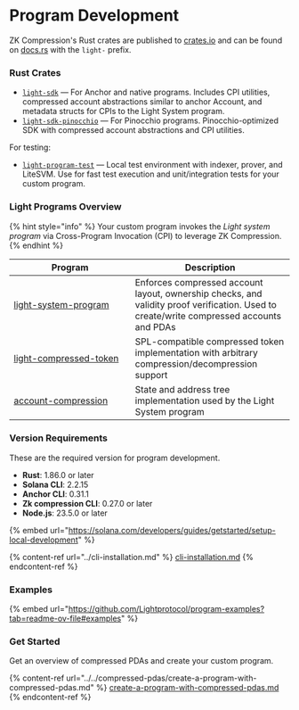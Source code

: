 

# Program Development

ZK Compression's Rust crates are published to [crates.io](https://docs.rs/releases/search?query=zk+compression) and can be found on [docs.rs](https://crates.io/search?q=zk%20compression) with the `light-` prefix.

### Rust Crates

* [`light-sdk`](https://github.com/Lightprotocol/light-protocol/tree/main/sdk-libs/sdk) — For Anchor and native programs. Includes CPI utilities, compressed account abstractions similar to anchor Account, and metadata structs for CPIs to the Light System program.
* [`light-sdk-pinocchio`](https://github.com/Lightprotocol/light-protocol/tree/main/sdk-libs/sdk-pinocchio) — For Pinocchio programs. Pinocchio-optimized SDK with compressed account abstractions and CPI utilities.

For testing:

* [`light-program-test`](https://github.com/Lightprotocol/light-protocol/tree/main/sdk-libs/program-test) — Local test environment with indexer, prover, and LiteSVM. Use for fast test execution and unit/integration tests for your custom program.

### Light Programs Overview

{% hint style="info" %}
Your custom program invokes the _Light system program_ via Cross-Program Invocation (CPI) to leverage ZK Compression.
{% endhint %}

<table><thead><tr><th width="202">Program</th><th>Description</th></tr></thead><tbody><tr><td><a href="https://github.com/Lightprotocol/light-protocol/tree/main/programs/system">light-system-program</a></td><td>Enforces compressed account layout, ownership checks, and validity proof verification. Used to create/write compressed accounts and PDAs</td></tr><tr><td><a href="https://crates.io/crates/light-compressed-token">light-compressed-token</a></td><td>SPL-compatible compressed token implementation with arbitrary compression/decompression support</td></tr><tr><td><a href="https://github.com/Lightprotocol/light-protocol/tree/main/programs/account-compression">account-compression</a></td><td>State and address tree implementation used by the Light System program</td></tr></tbody></table>

### Version Requirements

These are the required version for program development.

* **Rust**: 1.86.0 or later
* **Solana CLI**: 2.2.15
* **Anchor CLI**: 0.31.1
* **Zk compression CLI**: 0.27.0 or later
* **Node.js**: 23.5.0 or later

{% embed url="https://solana.com/developers/guides/getstarted/setup-local-development" %}

{% content-ref url="../cli-installation.md" %}
[cli-installation.md](../cli-installation.md)
{% endcontent-ref %}

### Examples

{% embed url="https://github.com/Lightprotocol/program-examples?tab=readme-ov-file#examples" %}

### Get Started

Get an overview of compressed PDAs and create your custom program.

{% content-ref url="../../compressed-pdas/create-a-program-with-compressed-pdas.md" %}
[create-a-program-with-compressed-pdas.md](../../compressed-pdas/create-a-program-with-compressed-pdas.md)
{% endcontent-ref %}

